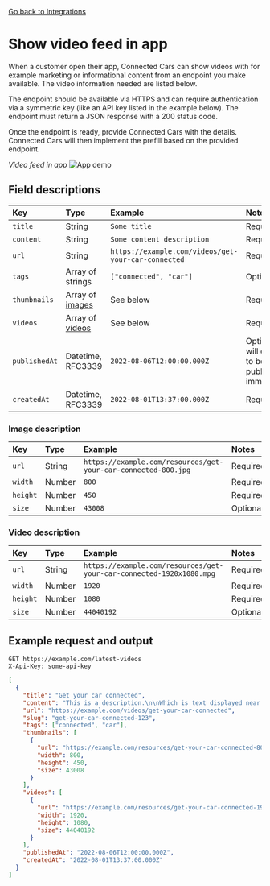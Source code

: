 [Go back to Integrations](./integrations/intro)

# Show video feed in app
When a customer open their app, Connected Cars can show videos with for example marketing or informational content from an endpoint you make available. The video information needed are listed below.

The endpoint should be available via HTTPS and can require authentication via a symmetric key (like an API key listed in the example below). The endpoint must return a JSON response with a 200 status code.

Once the endpoint is ready, provide Connected Cars with the details. Connected Cars will then implement the prefill based on the provided endpoint.

_Video feed in app_
![App demo](./news-videos-feed.gif)

## Field descriptions
| Key           | Type                                     | Example                                             | Notes                                              |
|:--------------|:-----------------------------------------|:----------------------------------------------------|:---------------------------------------------------|
| `title`       | String                                   | `Some title`                                        | Required                                           |
| `content`     | String                                   | `Some content description`                          | Required                                           |
| `url`         | String                                   | `https://example.com/videos/get-your-car-connected` | Required                                           |
| `tags`        | Array of strings                         | `["connected", "car"]`                              | Optional                                           |
| `thumbnails`  | Array of [images](./integrations/videos-api?id=image-description) | See below                                           | Required                                           |
| `videos`      | Array of [videos](./integrations/videos-api?id=video-description) | See below                                           | Required                                           |
| `publishedAt` | Datetime, RFC3339                        | `2022-08-06T12:00:00.000Z`                          | Optional, will default to be published immediately |
| `createdAt`   | Datetime, RFC3339                        | `2022-08-01T13:37:00.000Z`                          | Required                                           |

### Image description
| Key      | Type   | Example                                                        | Notes    |
|:---------|:-------|:---------------------------------------------------------------|:---------|
| `url`    | String | `https://example.com/resources/get-your-car-connected-800.jpg` | Required |
| `width`  | Number | `800`                                                          | Required |
| `height` | Number | `450`                                                          | Required |
| `size`   | Number | `43008`                                                        | Optional |

### Video description
| Key      | Type   | Example                                                              | Notes    |
|:---------|:-------|:---------------------------------------------------------------------|:---------|
| `url`    | String | `https://example.com/resources/get-your-car-connected-1920x1080.mpg` | Required |
| `width`  | Number | `1920`                                                               | Required |
| `height` | Number | `1080`                                                               | Required |
| `size`   | Number | `44040192`                                                           | Optional |

## Example request and output
```
GET https://example.com/latest-videos
X-Api-Key: some-api-key
```

```json
[
  {
    "title": "Get your car connected",
    "content": "This is a description.\n\nWhich is text displayed near the video.",
    "url": "https://example.com/videos/get-your-car-connected",
    "slug": "get-your-car-connected-123",
    "tags": ["connected", "car"],
    "thumbnails": [
      {
        "url": "https://example.com/resources/get-your-car-connected-800.jpg",
        "width": 800,
        "height": 450,
        "size": 43008
      }
    ],
    "videos": [
      {
        "url": "https://example.com/resources/get-your-car-connected-1920x1080.mpg",
        "width": 1920,
        "height": 1080,
        "size": 44040192
      }
    ],
    "publishedAt": "2022-08-06T12:00:00.000Z",
    "createdAt": "2022-08-01T13:37:00.000Z"
  }
]
```
